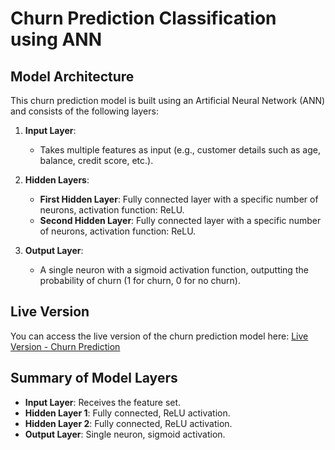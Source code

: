 # Churn Prediction Classification using ANN

## Model Architecture

This churn prediction model is built using an Artificial Neural Network (ANN) and consists of the following layers:

1. **Input Layer**:
   - Takes multiple features as input (e.g., customer details such as age, balance, credit score, etc.).
   
2. **Hidden Layers**:
   - **First Hidden Layer**: Fully connected layer with a specific number of neurons, activation function: ReLU.
   - **Second Hidden Layer**: Fully connected layer with a specific number of neurons, activation function: ReLU.
   
3. **Output Layer**:
   - A single neuron with a sigmoid activation function, outputting the probability of churn (1 for churn, 0 for no churn).

## Live Version

You can access the live version of the churn prediction model here: [Live Version - Churn Prediction](https://app-churn-ann.streamlit.app/)

## Summary of Model Layers

- **Input Layer**: Receives the feature set.
- **Hidden Layer 1**: Fully connected, ReLU activation.
- **Hidden Layer 2**: Fully connected, ReLU activation.
- **Output Layer**: Single neuron, sigmoid activation.


